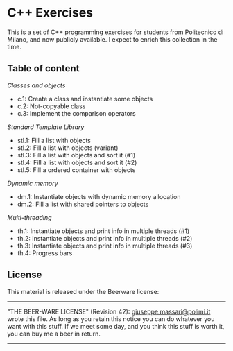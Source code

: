 
# C++ Exercises

This is a set of C++ programming exercises for students from Politecnico di
Milano, and now publicly available. I expect to enrich this collection in the
time.

## Table of content

*Classes and objects*

- c.1: Create a class and instantiate some objects
- c.2: Not-copyable class
- c.3: Implement the comparison operators

*Standard Template Library*

- stl.1: Fill a list with objects
- stl.2: Fill a list with objects (variant)
- stl.3: Fill a list with objects and sort it (#1)
- stl.4: Fill a list with objects and sort it (#2)
- stl.5: Fill a ordered container with objects

*Dynamic memory*

- dm.1: Instantiate objects with dynamic memory allocation
- dm.2: Fill a list with shared pointers to objects

*Multi-threading*

- th.1: Instantiate objects and print info in multiple threads (#1)
- th.2: Instantiate objects and print info in multiple threads (#2)
- th.3: Instantiate objects and print info in multiple threads (#3)
- th.4: Progress bars

## License

This material is released under the Beerware license:

----------------------------------------------------------------------------

 "THE BEER-WARE LICENSE" (Revision 42):
 giuseppe.massari@polimi.it wrote this file.
 As long as you retain this notice you can do whatever you want with this
 stuff. If we meet some day, and you think this stuff is worth it, you can buy
 me a beer in return.

----------------------------------------------------------------------------


